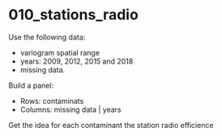 # 010_stations_radio

Use the following data:
- variogram spatial range
- years: 2009, 2012, 2015 and 2018
- missing data.

Build a panel:
- Rows: contaminats
- Columns: missing data | years 

Get the idea for each contaminant the station radio efficience
